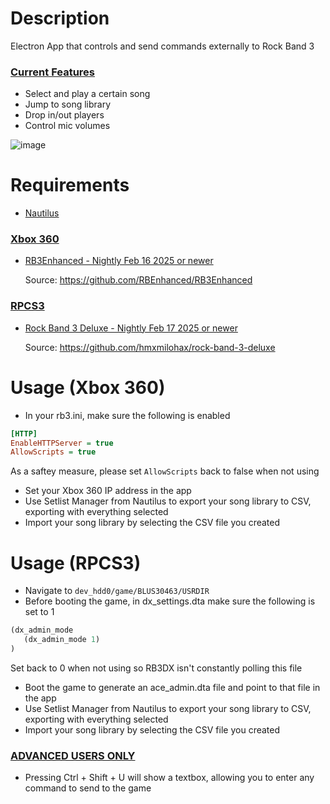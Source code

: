 # Description

Electron App that controls and send commands externally to Rock Band 3

### <ins>Current Features</ins>

* Select and play a certain song
* Jump to song library
* Drop in/out players
* Control mic volumes

![image](https://i.imgur.com/V19D9MN.png)

# Requirements

* [Nautilus](https://github.com/trojannemo/Nautilus)

### <ins>Xbox 360</ins>
* [RB3Enhanced - Nightly Feb 16 2025 or newer](https://nightly.link/RBEnhanced/RB3Enhanced/workflows/build/master)
  
  Source: https://github.com/RBEnhanced/RB3Enhanced

### <ins>RPCS3</ins>
* [Rock Band 3 Deluxe - Nightly Feb 17 2025 or newer](https://nightly.link/hmxmilohax/rock-band-3-deluxe/workflows/build/develop)

  Source: https://github.com/hmxmilohax/rock-band-3-deluxe


# Usage (Xbox 360)

* In your rb3.ini, make sure the following is enabled
```ini
[HTTP]
EnableHTTPServer = true
AllowScripts = true
```
As a saftey measure, please set ```AllowScripts``` back to false when not using
* Set your Xbox 360 IP address in the app
* Use Setlist Manager from Nautilus to export your song library to CSV, exporting with everything selected
* Import your song library by selecting the CSV file you created

# Usage (RPCS3)

* Navigate to ```dev_hdd0/game/BLUS30463/USRDIR```
* Before booting the game, in dx_settings.dta make sure the following is set to 1
```lisp
(dx_admin_mode
   (dx_admin_mode 1)
)
```
Set back to 0 when not using so RB3DX isn't constantly polling this file
* Boot the game to generate an ace_admin.dta file and point to that file in the app
* Use Setlist Manager from Nautilus to export your song library to CSV, exporting with everything selected
* Import your song library by selecting the CSV file you created

### <ins>ADVANCED USERS ONLY</ins>
* Pressing Ctrl + Shift + U will show a textbox, allowing you to enter any command to send to the game
